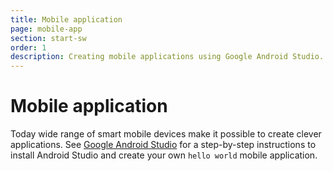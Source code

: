 ```yaml
---
title: Mobile application
page: mobile-app
section: start-sw
order: 1
description: Creating mobile applications using Google Android Studio.
---
```


# Mobile application

Today wide range of smart mobile devices make it possible to create clever applications. See [Google Android Studio](/start/sw/mobile-app/mobile-devassistant.html) for a step-by-step instructions to install Android Studio and create your own ```hello world``` mobile application.
